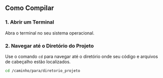 ## Como Compilar

### 1. Abrir um Terminal

Abra o terminal no seu sistema operacional.

### 2. Navegar até o Diretório do Projeto

Use o comando `cd` para navegar até o diretório onde seu código e arquivos de cabeçalho estão localizados.

```sh
cd /caminho/para/diretorio_projeto
